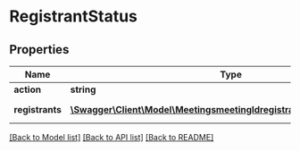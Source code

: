 # RegistrantStatus

## Properties
Name | Type | Description | Notes
------------ | ------------- | ------------- | -------------
**action** | **string** |  | 
**registrants** | [**\Swagger\Client\Model\MeetingsmeetingIdregistrantsstatusRegistrants[]**](MeetingsmeetingIdregistrantsstatusRegistrants.md) | List of registrants. | [optional] 

[[Back to Model list]](../README.md#documentation-for-models) [[Back to API list]](../README.md#documentation-for-api-endpoints) [[Back to README]](../README.md)


